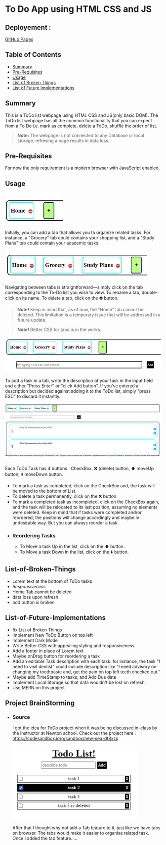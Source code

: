 # To Do App using HTML CSS and JS

## Deployement :
[GitHub Pages](https://avy10.github.io/jsOnlyToDo/)

## Table of Contents
- [Summary](#Summary)
- [Pre-Requisites](#Pre-Requisites)
- [Usage](#Usage)
- [List of Broken Things](#List-of-Broken-Things)
- [List of Future Implementations](#List-of-Future-Implementations)
## Summary
This is a ToDo list webpage using HTML CSS and JS(only basic DOM). 
The ToDo list webpage has all the common functionality that you can expect from a To Do i.e. mark as complete, delete a ToDo, shuffle the order of list.
> **Note:** The webpage is not connected to any Database or local storage, refresing a page results in data loss.

## Pre-Requisites
For now the only requirement is a modern browser with JavaScript enabled.

## Usage
![add a new Tab](readMeAssests/newTab.png)

Initially, you can add a tab that allows you to organize related tasks.
For instance, a "Grocery" tab could contains your shopping list, and a "Study Plans" tab could contain your academic tasks. 

![tabs](readMeAssests/tabs.png)

Navigating between tabs is straightforward—simply click on the tab corresponding to the To-Do list you wish to view.
To rename a tab, double-click on its name. 
To delete a tab, click on the ⛔ button. 
> **Note!** Keep in mind that, as of now, the "Home" tab cannot be deleted. This limitation is a temporary issue that will be addressed in a future update.

> **Note!** Better CSS for tabs is in the works.

![show the grocery and study plans tab](readMeAssests/TabsFinal.png)

To add a task in a tab, write the description of your task in the input field and either "Press Enter" or "click Add button". 
If you've entered a description but decided against adding it to the ToDo list, simply "press ESC" to discard it instantly.

![show the tasks](readMeAssests/showTasks.png)

Each ToDo Task has 4 buttons : CheckBox, ❌ (delete) button, ⬆️ moveUp button, ⬇️ moveDown button.
* To mark a task as completed, click on the CheckBox and, the task will be moved to the bottom of List.
* To delete a task permanently, click on the ❌ button.
* To mark a completed task as incompleted, click on the CheckBox again, and the task will be relocated to its last position, assuming no elements were deleted. Keep in mind that if tasks were completed and/or reordered, the positions will change accordingly and maybe in undesirable way. But you can always reorder a task.
* ### Reordering Tasks
  * To Move a task Up in the list, click on the ⬆️ button.
  * To Move a task Down in the list, click on the ⬇️ button.

## List-of-Broken-Things
* Lorem text at the bottom of ToDo tasks
* *Responsiveness*
* Home Tab cannot be deleted
* data loss upon refresh
* add button is broken

## List-of-Future-Implementations
* fix List of Broken Things
* Implement New ToDo Button on top left
* Implement Dark Mode
* Write Better CSS with appealing styling and responsiveness
* Add a footer in place of Lorem text
* Maybe onDrag button for reordering a task
* Add an editable Task description with each task. for instance, the task "I need to visit dentist" could include description like "I need advisory on changing my toothpaste and, get the pain on top left teeth checked out."
* Maybe add TimeStamp to tasks, and Add Due date
* Implement Local Storage so that data wouldn't be lost on refresh.
* Use MERN on this project

## Project BrainStorming
* ### Source
    I got the idea for ToDo project when it was being discussed in-class by the instructor at Newton school. Check out the project here : https://codesandbox.io/p/sandbox/new-sea-dt8xzq

  ![inClass ToDO](readMeAssests/inClassToDo.png)
  

  After that I thought why not add a Tab feature to it, just like we have tabs on browser. The tabs would make it easier to organise related task. Once I added the tab feature.....

